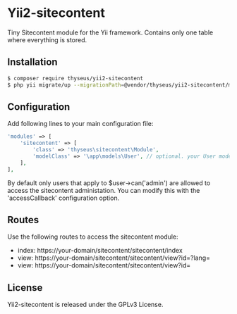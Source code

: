 # Yii2-sitecontent

Tiny Sitecontent module for the Yii framework. Contains only one table where everything is stored.

## Installation

```bash
$ composer require thyseus/yii2-sitecontent
$ php yii migrate/up --migrationPath=@vendor/thyseus/yii2-sitecontent/migrations
```

## Configuration

Add following lines to your main configuration file:

```php
'modules' => [
    'sitecontent' => [
        'class' => 'thyseus\sitecontent\Module',
        'modelClass' => '\app\models\User', // optional. your User model. Needs to be ActiveRecord.
    ],
],
```

By default only users that apply to $user->can('admin') are allowed to access the sitecontent administation.
You can modify this with the 'accessCallback' configuration option.

## Routes

Use the following routes to access the sitecontent module:

* index: https://your-domain/sitecontent/sitecontent/index
* view: https://your-domain/sitecontent/sitecontent/view?id=<slug>?lang=<lang>
* view: https://your-domain/sitecontent/sitecontent/view?id=<slug>

## License

Yii2-sitecontent is released under the GPLv3 License.
